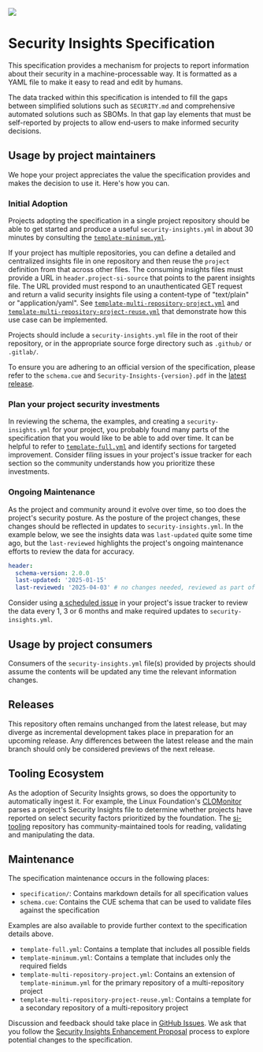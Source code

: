[<img src="https://img.shields.io/badge/slack-@openssf/security%20insights-green.svg?logo=slack">](https://openssf.slack.com/messages/security_insights/)

# Security Insights Specification

This specification provides a mechanism for projects to report information about their security in a machine-processable way. It is formatted as a YAML file to make it easy to read and edit by humans.

The data tracked within this specification is intended to fill the gaps between simplified solutions such as `SECURITY.md` and comprehensive automated solutions such as SBOMs. In that gap lay elements that must be self-reported by projects to allow end-users to make informed security decisions.

## Usage by project maintainers

We hope your project appreciates the value the specification provides and makes the decision to use it. Here's how you can.

### Initial Adoption

Projects adopting the specification in a single project repository should be able to get started and produce a useful `security-insights.yml` in about 30 minutes by consulting the [`template-minimum.yml`](template-minimum.yml).

If your project has multiple repositories, you can define a detailed and centralized insights file in one repository and then reuse the `project` definition from that across other files. The consuming insights files must provide a URL in `header.project-si-source` that points to the parent insights file. The URL provided must respond to an unauthenticated GET request and return a valid security insights file using a content-type of "text/plain" or "application/yaml". See [`template-multi-repository-project.yml`](template-multi-repository-project.yml) and [`template-multi-repository-project-reuse.yml`](template-multi-repository-project-reuse.yml) that demonstrate how this use case can be implemented.

Projects should include a `security-insights.yml` file in the root of their repository, or in the appropriate source forge directory such as `.github/` or `.gitlab/`.

To ensure you are adhering to an official version of the specification, please refer to the `schema.cue` and `Security-Insights-{version}.pdf` in the [latest release](https://github.com/ossf/security-insights-spec/releases/latest).

### Plan your project security investments

In reviewing the schema, the examples, and creating a `security-insights.yml` for your project, you probably found many parts of the specification that you would like to be able to add over time. It can be helpful to refer to [`template-full.yml`](template-full.yml) and identify sections for targeted improvement. Consider filing issues in your project's issue tracker for each section so the community understands how you prioritize these investments.

### Ongoing Maintenance

As the project and community around it evolve over time, so too does the project's security posture. As the posture of the project changes, these changes should be reflected in updates to `security-insights.yml`. In the example below, we see the insights data was `last-updated` quite some time ago, but the `last-reviewed` highlights the project's ongoing maintenance efforts to review the data for accuracy.

```yaml
header:
  schema-version: 2.0.0
  last-updated: '2025-01-15'
  last-reviewed: '2025-04-03' # no changes needed, reviewed as part of last minor version release
```

Consider using [a scheduled issue](https://docs.github.com/en/actions/use-cases-and-examples/project-management/scheduling-issue-creation) in your project's issue tracker to review the data every 1, 3 or 6 months and make required updates to `security-insights.yml`.

## Usage by project consumers

Consumers of the `security-insights.yml` file(s) provided by projects should assume the contents will be updated any time the relevant information changes.

## Releases

This repository often remains unchanged from the latest release, but may diverge as incremental development takes place in preparation for an upcoming release. Any differences between the latest release and the main branch should only be considered previews of the next release.

## Tooling Ecosystem

As the adoption of Security Insights grows, so does the opportunity to automatically ingest it. For example, the Linux Foundation's [CLOMonitor](https://clomonitor.io/) parses a project's Security Insights file to determine whether projects have reported on select security factors prioritized by the foundation. The [si-tooling](https://github.com/ossf/si-tooling) repository has community-maintained tools for reading, validating and manipulating the data.

## Maintenance

The specification maintenance occurs in the following places:

- `specification/`: Contains markdown details for all specification values
- `schema.cue`: Contains the CUE schema that can be used to validate files against the specification

Examples are also available to provide further context to the specification details above.

- `template-full.yml`: Contains a template that includes all possible fields
- `template-minimum.yml`: Contains a template that includes only the required fields
- `template-multi-repository-project.yml`: Contains an extension of `template-minimum.yml` for the primary repository of a multi-repository project
- `template-multi-repository-project-reuse.yml`: Contains a template for a secondary repository of a multi-repository project

Discussion and feedback should take place in [GitHub Issues](https://github.com/ossf/security-insights-spec/issues). We ask that you follow the [Security Insights Enhancement Proposal](./docs/GOVERNANCE.md#security-insights-enhancement-proposals) process to explore potential changes to the specification.
